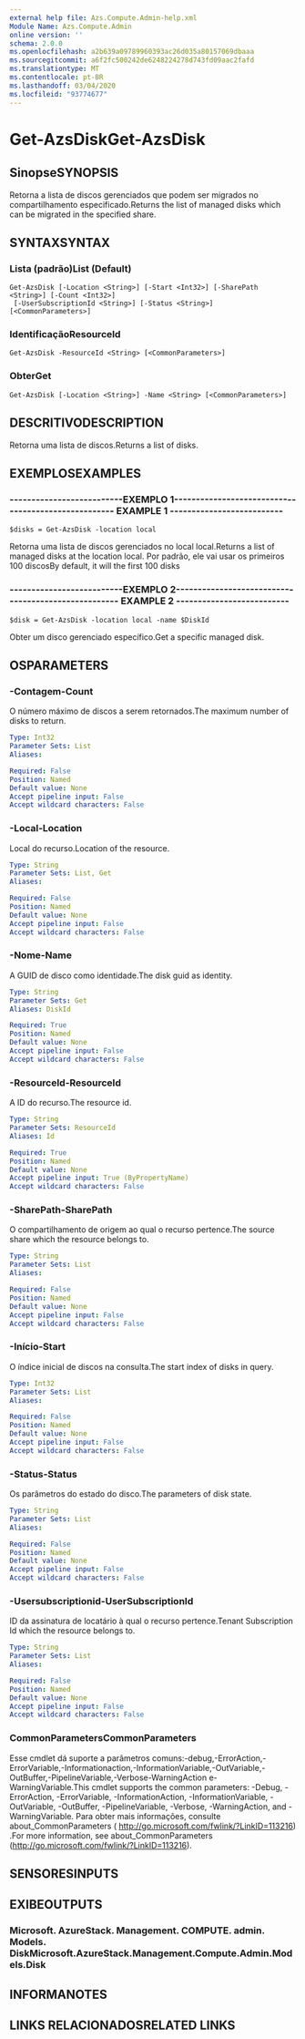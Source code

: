 ```yaml
---
external help file: Azs.Compute.Admin-help.xml
Module Name: Azs.Compute.Admin
online version: ''
schema: 2.0.0
ms.openlocfilehash: a2b639a09789960393ac26d035a80157069dbaaa
ms.sourcegitcommit: a6f2fc500242de6248224278d743fd09aac2fafd
ms.translationtype: MT
ms.contentlocale: pt-BR
ms.lasthandoff: 03/04/2020
ms.locfileid: "93774677"
---
```

# <span data-ttu-id="7ba20-101">Get-AzsDisk</span><span class="sxs-lookup"><span data-stu-id="7ba20-101">Get-AzsDisk</span></span>

## <span data-ttu-id="7ba20-102">Sinopse</span><span class="sxs-lookup"><span data-stu-id="7ba20-102">SYNOPSIS</span></span>
<span data-ttu-id="7ba20-103">Retorna a lista de discos gerenciados que podem ser migrados no compartilhamento especificado.</span><span class="sxs-lookup"><span data-stu-id="7ba20-103">Returns the list of managed disks which can be migrated in the specified share.</span></span>

## <span data-ttu-id="7ba20-104">SYNTAX</span><span class="sxs-lookup"><span data-stu-id="7ba20-104">SYNTAX</span></span>

### <span data-ttu-id="7ba20-105">Lista (padrão)</span><span class="sxs-lookup"><span data-stu-id="7ba20-105">List (Default)</span></span>
```
Get-AzsDisk [-Location <String>] [-Start <Int32>] [-SharePath <String>] [-Count <Int32>]
 [-UserSubscriptionId <String>] [-Status <String>] [<CommonParameters>]
```

### <span data-ttu-id="7ba20-106">Identificação</span><span class="sxs-lookup"><span data-stu-id="7ba20-106">ResourceId</span></span>
```
Get-AzsDisk -ResourceId <String> [<CommonParameters>]
```

### <span data-ttu-id="7ba20-107">Obter</span><span class="sxs-lookup"><span data-stu-id="7ba20-107">Get</span></span>
```
Get-AzsDisk [-Location <String>] -Name <String> [<CommonParameters>]
```

## <span data-ttu-id="7ba20-108">DESCRITIVO</span><span class="sxs-lookup"><span data-stu-id="7ba20-108">DESCRIPTION</span></span>
<span data-ttu-id="7ba20-109">Retorna uma lista de discos.</span><span class="sxs-lookup"><span data-stu-id="7ba20-109">Returns a list of disks.</span></span>

## <span data-ttu-id="7ba20-110">EXEMPLOS</span><span class="sxs-lookup"><span data-stu-id="7ba20-110">EXAMPLES</span></span>

### <span data-ttu-id="7ba20-111">--------------------------EXEMPLO 1--------------------------</span><span class="sxs-lookup"><span data-stu-id="7ba20-111">-------------------------- EXAMPLE 1 --------------------------</span></span>
```
$disks = Get-AzsDisk -location local
```

<span data-ttu-id="7ba20-112">Retorna uma lista de discos gerenciados no local local.</span><span class="sxs-lookup"><span data-stu-id="7ba20-112">Returns a list of managed disks at the location local.</span></span>
<span data-ttu-id="7ba20-113">Por padrão, ele vai usar os primeiros 100 discos</span><span class="sxs-lookup"><span data-stu-id="7ba20-113">By default, it will the first 100 disks</span></span>

### <span data-ttu-id="7ba20-114">--------------------------EXEMPLO 2--------------------------</span><span class="sxs-lookup"><span data-stu-id="7ba20-114">-------------------------- EXAMPLE 2 --------------------------</span></span>
```
$disk = Get-AzsDisk -location local -name $DiskId
```

<span data-ttu-id="7ba20-115">Obter um disco gerenciado específico.</span><span class="sxs-lookup"><span data-stu-id="7ba20-115">Get a specific managed disk.</span></span>

## <span data-ttu-id="7ba20-116">OS</span><span class="sxs-lookup"><span data-stu-id="7ba20-116">PARAMETERS</span></span>

### <span data-ttu-id="7ba20-117">-Contagem</span><span class="sxs-lookup"><span data-stu-id="7ba20-117">-Count</span></span>
<span data-ttu-id="7ba20-118">O número máximo de discos a serem retornados.</span><span class="sxs-lookup"><span data-stu-id="7ba20-118">The maximum number of disks to return.</span></span>

```yaml
Type: Int32
Parameter Sets: List
Aliases: 

Required: False
Position: Named
Default value: None
Accept pipeline input: False
Accept wildcard characters: False
```

### <span data-ttu-id="7ba20-119">-Local</span><span class="sxs-lookup"><span data-stu-id="7ba20-119">-Location</span></span>
<span data-ttu-id="7ba20-120">Local do recurso.</span><span class="sxs-lookup"><span data-stu-id="7ba20-120">Location of the resource.</span></span>

```yaml
Type: String
Parameter Sets: List, Get
Aliases: 

Required: False
Position: Named
Default value: None
Accept pipeline input: False
Accept wildcard characters: False
```

### <span data-ttu-id="7ba20-121">-Nome</span><span class="sxs-lookup"><span data-stu-id="7ba20-121">-Name</span></span>
<span data-ttu-id="7ba20-122">A GUID de disco como identidade.</span><span class="sxs-lookup"><span data-stu-id="7ba20-122">The disk guid as identity.</span></span>

```yaml
Type: String
Parameter Sets: Get
Aliases: DiskId

Required: True
Position: Named
Default value: None
Accept pipeline input: False
Accept wildcard characters: False
```

### <span data-ttu-id="7ba20-123">-ResourceId</span><span class="sxs-lookup"><span data-stu-id="7ba20-123">-ResourceId</span></span>
<span data-ttu-id="7ba20-124">A ID do recurso.</span><span class="sxs-lookup"><span data-stu-id="7ba20-124">The resource id.</span></span>

```yaml
Type: String
Parameter Sets: ResourceId
Aliases: Id

Required: True
Position: Named
Default value: None
Accept pipeline input: True (ByPropertyName)
Accept wildcard characters: False
```

### <span data-ttu-id="7ba20-125">-SharePath</span><span class="sxs-lookup"><span data-stu-id="7ba20-125">-SharePath</span></span>
<span data-ttu-id="7ba20-126">O compartilhamento de origem ao qual o recurso pertence.</span><span class="sxs-lookup"><span data-stu-id="7ba20-126">The source share which the resource belongs to.</span></span>

```yaml
Type: String
Parameter Sets: List
Aliases: 

Required: False
Position: Named
Default value: None
Accept pipeline input: False
Accept wildcard characters: False
```

### <span data-ttu-id="7ba20-127">-Início</span><span class="sxs-lookup"><span data-stu-id="7ba20-127">-Start</span></span>
<span data-ttu-id="7ba20-128">O índice inicial de discos na consulta.</span><span class="sxs-lookup"><span data-stu-id="7ba20-128">The start index of disks in query.</span></span>

```yaml
Type: Int32
Parameter Sets: List
Aliases: 

Required: False
Position: Named
Default value: None
Accept pipeline input: False
Accept wildcard characters: False
```

### <span data-ttu-id="7ba20-129">-Status</span><span class="sxs-lookup"><span data-stu-id="7ba20-129">-Status</span></span>
<span data-ttu-id="7ba20-130">Os parâmetros do estado do disco.</span><span class="sxs-lookup"><span data-stu-id="7ba20-130">The parameters of disk state.</span></span>

```yaml
Type: String
Parameter Sets: List
Aliases: 

Required: False
Position: Named
Default value: None
Accept pipeline input: False
Accept wildcard characters: False
```

### <span data-ttu-id="7ba20-131">-Usersubscriptionid</span><span class="sxs-lookup"><span data-stu-id="7ba20-131">-UserSubscriptionId</span></span>
<span data-ttu-id="7ba20-132">ID da assinatura de locatário à qual o recurso pertence.</span><span class="sxs-lookup"><span data-stu-id="7ba20-132">Tenant Subscription Id which the resource belongs to.</span></span>

```yaml
Type: String
Parameter Sets: List
Aliases: 

Required: False
Position: Named
Default value: None
Accept pipeline input: False
Accept wildcard characters: False
```

### <span data-ttu-id="7ba20-133">CommonParameters</span><span class="sxs-lookup"><span data-stu-id="7ba20-133">CommonParameters</span></span>
<span data-ttu-id="7ba20-134">Esse cmdlet dá suporte a parâmetros comuns:-debug,-ErrorAction,-ErrorVariable,-Informationaction,-InformationVariable,-OutVariable,-OutBuffer,-PipelineVariable,-Verbose-WarningAction e-WarningVariable.</span><span class="sxs-lookup"><span data-stu-id="7ba20-134">This cmdlet supports the common parameters: -Debug, -ErrorAction, -ErrorVariable, -InformationAction, -InformationVariable, -OutVariable, -OutBuffer, -PipelineVariable, -Verbose, -WarningAction, and -WarningVariable.</span></span> <span data-ttu-id="7ba20-135">Para obter mais informações, consulte about_CommonParameters ( http://go.microsoft.com/fwlink/?LinkID=113216) .</span><span class="sxs-lookup"><span data-stu-id="7ba20-135">For more information, see about_CommonParameters (http://go.microsoft.com/fwlink/?LinkID=113216).</span></span>

## <span data-ttu-id="7ba20-136">SENSORES</span><span class="sxs-lookup"><span data-stu-id="7ba20-136">INPUTS</span></span>

## <span data-ttu-id="7ba20-137">EXIBE</span><span class="sxs-lookup"><span data-stu-id="7ba20-137">OUTPUTS</span></span>

### <span data-ttu-id="7ba20-138">Microsoft. AzureStack. Management. COMPUTE. admin. Models. Disk</span><span class="sxs-lookup"><span data-stu-id="7ba20-138">Microsoft.AzureStack.Management.Compute.Admin.Models.Disk</span></span>

## <span data-ttu-id="7ba20-139">INFORMA</span><span class="sxs-lookup"><span data-stu-id="7ba20-139">NOTES</span></span>

## <span data-ttu-id="7ba20-140">LINKS RELACIONADOS</span><span class="sxs-lookup"><span data-stu-id="7ba20-140">RELATED LINKS</span></span>

